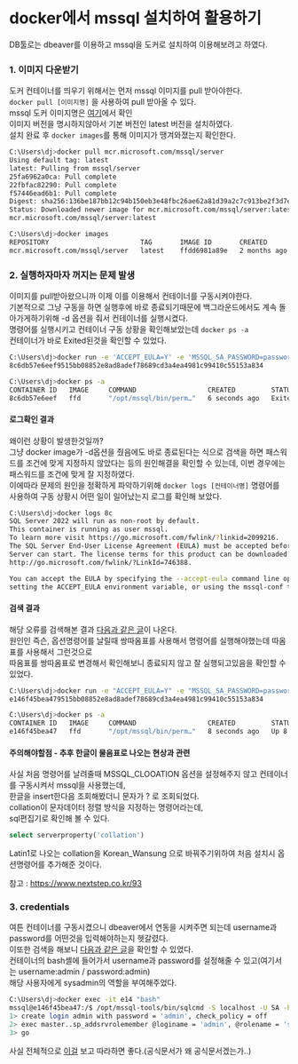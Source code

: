 # docker에서 mssql 설치하여 활용하기
DB툴로는 dbeaver를 이용하고 mssql을 도커로 설치하여 이용해보려고 하였다.  

### 1. 이미지 다운받기
도커 컨테이너를 띄우기 위해서는 먼저 mssql 이미지를 pull 받아야한다.  
`docker pull [이미지명]` 을 사용하여 pull 받아올 수 있다.  
mssql 도커 이미지명은 [여기](https://hub.docker.com/_/microsoft-mssql-server)에서 확인  
이미지 버전을 명시하지않아서 기본 버전인 latest 버전을 설치하였다.  
설치 완료 후 `docker images`를 통해 이미지가 땡겨와졌는지 확인한다.  

~~~bash
C:\Users\dj>docker pull mcr.microsoft.com/mssql/server
Using default tag: latest
latest: Pulling from mssql/server
25fa6962a0ca: Pull complete
22fbfac82290: Pull complete
f57446ead6b1: Pull complete
Digest: sha256:136be187bb12c94b150eb3e48fbc26ae62a81d39a2c7c913be2f3d7ebbddfbad
Status: Downloaded newer image for mcr.microsoft.com/mssql/server:latest
mcr.microsoft.com/mssql/server:latest

C:\Users\dj>docker images
REPOSITORY                       TAG       IMAGE ID       CREATED        SIZE
mcr.microsoft.com/mssql/server   latest    ffdd6981a89e   2 months ago   1.58GB
~~~


### 2. 실행하자마자 꺼지는 문제 발생
이미지를 pull받아왔으니까 이제 이를 이용해서 컨테이너를 구동시켜야한다.  
기본적으로 그냥 구동을 하면 실행후에 바로 종료되기때문에 백그라운드에서도 계속 돌아가게하기위해 -d 옵션을 줘서 컨테이너를 실행시켰다.  
명령어를 실행시키고 컨테이너 구동 상황을 확인해보았는데 `docker ps -a`  
컨테이너가 바로 Exited된것을 확인할 수 있었다.  
~~~bash
C:\Users\dj>docker run -e 'ACCEPT_EULA=Y' -e 'MSSQL_SA_PASSWORD=password' -e 'MSSQL_PID=Express' -d -p 1433:1433 ffd
8c6db57e6eef9515bb08852e8ad8adef78689cd3a4ea4981c99410c55153a834

C:\Users\dj>docker ps -a
CONTAINER ID   IMAGE     COMMAND                  CREATED         STATUS                      PORTS     NAMES
8c6db57e6eef   ffd       "/opt/mssql/bin/perm…"   6 seconds ago   Exited (255) 1 second ago             gracious_newton
~~~

#### 로그확인 결과
왜이런 상황이 발생한것일까?  
그냥 docker image가 -d옵션을 줬음에도 바로 종료된다는 식으로 검색을 하면 패스워드를 조건에 맞게 지정하지 않았다는 등의 원인해결을 확인할 수 있는데, 이번 경우에는 패스워드를 조건에 맞게 잘 지정하였다.  
이에따라 문제의 원인을 정확하게 파악하기위해 `docker logs [컨테이너명]` 명령어를 사용하여 구동 상황시 어떤 일이 일어났는지 로그를 확인해 보았다.  
~~~bash
C:\Users\dj>docker logs 8c
SQL Server 2022 will run as non-root by default.
This container is running as user mssql.
To learn more visit https://go.microsoft.com/fwlink/?linkid=2099216.
The SQL Server End-User License Agreement (EULA) must be accepted before SQL
Server can start. The license terms for this product can be downloaded from
http://go.microsoft.com/fwlink/?LinkId=746388.

You can accept the EULA by specifying the --accept-eula command line option,
setting the ACCEPT_EULA environment variable, or using the mssql-conf tool.
~~~


#### 검색 결과
해당 오류를 검색해본 결과 [다음과 같은 글](https://stackoverflow.com/questions/64319491/sql-server-2019-in-docker-you-can-accept-the-eula-by-specifying-the-accept-eu)이 나온다.  
원인인 즉슨, 옵션명령어를 날릴때 쌍따옴표를 사용해서 명령어를 실행해야했는데 따옴표를 사용해서 그런것으로  
따옴표를 쌍따옴표로 변경해서 확인해보니 종료되지 않고 잘 실행되고있음을 확인할 수 있었다.  
~~~bash
C:\Users\dj>docker run -e "ACCEPT_EULA=Y" -e "MSSQL_SA_PASSWORD=password" -e "MSSQL_COLLATION=korean_wansung_ci_as" -e "MSSQL_PID=Express" -d -p 1433:1433 ffd
e146f45bea479515bb08852e8ad8adef78689cd3a4ea4981c99410c55153a834

C:\Users\dj>docker ps -a
CONTAINER ID   IMAGE     COMMAND                  CREATED         STATUS         PORTS                    NAMES
e146f45bea47   ffd       "/opt/mssql/bin/perm…"   8 seconds ago   Up 8 seconds   0.0.0.0:1433->1433/tcp   silly_fermi
~~~

#### 주의해야할점 - 추후 한글이 물음표로 나오는 현상과 관련
사실 처음 명령어를 날려줄때 MSSQL_CLOOATION 옵션을 설정해주지 않고 컨테이너를 구동시켜서 mssql을 사용했는데,  
한글을 insert한다음 조회해봤더니 문자가 ? 로 조회되었다.  
collation이 문자데이터 정렬 방식을 지정하는 명령어라는데,  
sql편집기로 확인해 볼 수 있다.  
~~~sql
select serverproperty('collation')
~~~
Latin1로 나오는 collation을 Korean_Wansung 으로 바꿔주기위하여 처음 설치시 옵션명령어를 추가해준 것이다.  

참고 : https://www.nextstep.co.kr/93  


### 3. credentials
여튼 컨테이너를 구동시켰으니 dbeaver에서 연동을 시켜주면 되는데 username과 password를 어떤것을 입력해야하는지 헷갈렸다.  
이또한 검색을 해보니 [다음과 같은 글](https://stackoverflow.com/questions/68238963/what-are-the-default-sql-server-credentials-created-via-docker)을 확인할 수 있었다.  
컨테이너의 bash셸에 들어가서 username과 password를 설정해줄 수 있고(여기서는 username:admin / password:admin)  
해당 사용자에게 sysadmin의 역할을 부여해주었다.  
~~~bash
C:\Users\dj>docker exec -it e14 "bash"
mssql@e146f45bea47:/$ /opt/mssql-tools/bin/sqlcmd -S localhost -U SA -P 'password'
1> create login admin with password = 'admin', check_policy = off
2> exec master..sp_addsrvrolemember @loginame = 'admin', @rolename = 'sysadmin'
3> go
~~~




사실 전체적으로 [이걸](https://learn.microsoft.com/en-us/sql/linux/quickstart-install-connect-docker?view=sql-server-ver16&preserve-view=true&pivots=cs1-bash) 보고 따라하면 좋다.(공식문서가 왜 공식문서겠는가..)  

